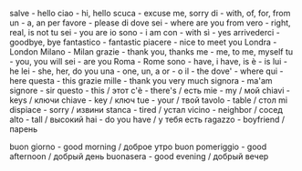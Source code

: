 salve - hello
ciao - hi, hello
scuca - excuse me, sorry
di - with, of, for, from
un - a, an
per favore - please
di dove sei - where are you from
vero - right, real, is not
tu sei - you are
io sono - i am
con - with
sì - yes
arrivederci - goodbye, bye
fantastico - fantastic
piacere - nice to meet you
Londra - London
Milano - Milan
grazie - thank you, thanks
me - me, to me, myself
tu - you, you will
sei - are you
Roma - Rome
sono - have, i have, is
è - is
lui - he
lei - she, her, do you
una - one, un, a
or - o
il - the 
dove' - where
qui - here
questa - this
grazie mille - thank you very much
signora - ma'am
signore - sir
questo - this / этот
с'è - there's / есть
mie - my / мой
chiavi - keys / ключи
chiave - key / ключ
tue - your / твой
tavolo - table / стол
mi dispiace - sorry / извини
stanca - tired / устал
vicino - neighbor / сосед
alto - tall / высокий
hai - do you have / у тебя есть
ragazzo - boyfriend / парень


buon giorno - good morning / доброе утро
buon pomeriggio - good afternoon / добрый день
buonasera - good evening / добрый вечер

